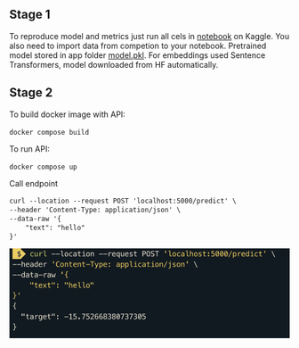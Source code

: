 ## Stage 1

To reproduce model and metrics just run all cels in [notebook](readability-score.ipynb) on Kaggle.
You also need to import data from competion to your notebook.
Pretrained model stored in app folder [model.pkl](app/model.pkl).
For embeddings used Sentence Transformers, model downloaded from HF automatically.

## Stage 2
To build docker image with API:

`docker compose build`

To run API:

`docker compose up`

Call endpoint

```
curl --location --request POST 'localhost:5000/predict' \
--header 'Content-Type: application/json' \
--data-raw '{
    "text": "hello"
}'
```

![Example](image.png)
